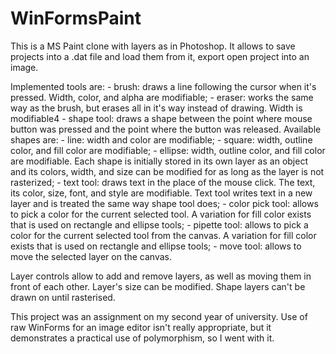 # WinFormsPaint
This is a MS Paint clone with layers as in Photoshop. 
It allows to save projects into a .dat file and load them from it, export open project into an image.

Implemented tools are:
	- brush: draws a line following the cursor when it's pressed. Width, color, and alpha are modifiable;
	- eraser: works the same way as the brush, but erases all in it's way instead of drawing. Width is modifiable4
	- shape tool: draws a shape between the point where mouse button was pressed and the point where the button was released. 
		Available shapes are:
			- line: width and color are modifiable;
			- square: width, outline color, and fill color are modifiable;
			- ellipse: width, outline color, and fill color are modifiable.
			Each shape is initially stored in its own layer as an object and its colors, width, and size can be modified for as long as the layer is not rasterized;
	- text tool: draws text in the place of the mouse click. The text, its color, size, font, and style are modifiable. 
		Text tool writes text in a new layer and is treated the same way shape tool does;
	- color pick tool: allows to pick a color for the current selected tool. 
		A variation for fill color exists that is used on rectangle and ellipse tools;
	- pipette tool: allows to pick a color for the current selected tool from the canvas.
		A variation for fill color exists that is used on rectangle and ellipse tools;
	- move tool: allows to move the selected layer on the canvas.

Layer controls allow to add and remove layers, as well as moving them in front of each other. 
Layer's size can be modified. 
Shape layers can't be drawn on until rasterised.



This project was an assignment on my second year of university. 
Use of raw WinForms for an image editor isn't really appropriate, but it demonstrates a practical use of polymorphism, so I went with it.
